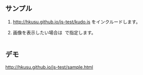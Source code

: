 ## サンプル

1. http://hkusu.github.io/js-test/kudo.js をインクルードします。
2. 画像を表示したい場合は <img id="kudo"> で指定します。






    <!DOCTYPE HTML PUBLIC "-//W3C//DTD HTML 3.2//EN">
    <html>
    <head>
    <meta http-equiv="Content-Type" content="text/html; charset=UTF-8">
    <script type="text/javascript" src="http://hkusu.github.io/js-test/kudo.js"></script>
    </head>
    <body>
    
    <img id="kudo">
    
    </body>
    </html>



## デモ

http://hkusu.github.io/js-test/sample.html
